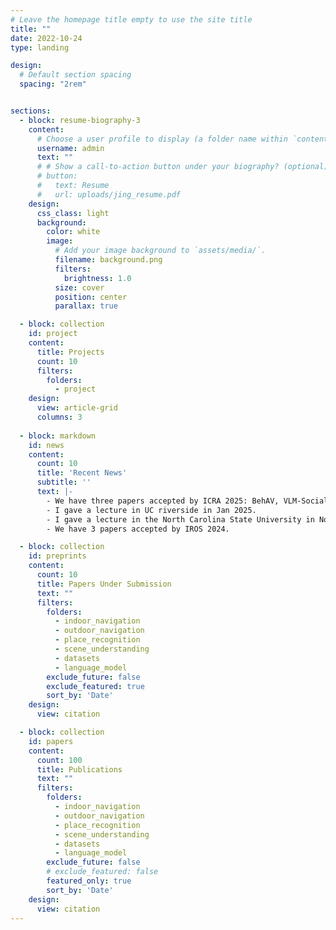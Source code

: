 ```yaml
---
# Leave the homepage title empty to use the site title
title: ""
date: 2022-10-24
type: landing

design:
  # Default section spacing
  spacing: "2rem"


sections:
  - block: resume-biography-3
    content:
      # Choose a user profile to display (a folder name within `content/authors/`)
      username: admin
      text: ""
      # # Show a call-to-action button under your biography? (optional)
      # button:
      #   text: Resume
      #   url: uploads/jing_resume.pdf
    design:
      css_class: light
      background:
        color: white
        image:
          # Add your image background to `assets/media/`.
          filename: background.png
          filters:
            brightness: 1.0
          size: cover
          position: center
          parallax: true

  - block: collection
    id: project
    content:
      title: Projects
      count: 10
      filters:
        folders:
          - project
    design:
      view: article-grid
      columns: 3
      
  - block: markdown
    id: news
    content:
      count: 10
      title: 'Recent News'
      subtitle: ''
      text: |- 
        - We have three papers accepted by ICRA 2025: BehAV, VLM-Social-Nav and GND.
        - I gave a lecture in UC riverside in Jan 2025.
        - I gave a lecture in the North Carolina State University in Nov 2024.
        - We have 3 papers accepted by IROS 2024.

  - block: collection
    id: preprints
    content:
      count: 10
      title: Papers Under Submission
      text: ""
      filters:
        folders:
          - indoor_navigation
          - outdoor_navigation
          - place_recognition
          - scene_understanding
          - datasets
          - language_model
        exclude_future: false
        exclude_featured: true
        sort_by: 'Date'
    design:
      view: citation

  - block: collection
    id: papers
    content:
      count: 100
      title: Publications
      text: ""
      filters:
        folders:
          - indoor_navigation
          - outdoor_navigation
          - place_recognition
          - scene_understanding
          - datasets
          - language_model
        exclude_future: false
        # exclude_featured: false
        featured_only: true
        sort_by: 'Date'
    design:
      view: citation
---
```


